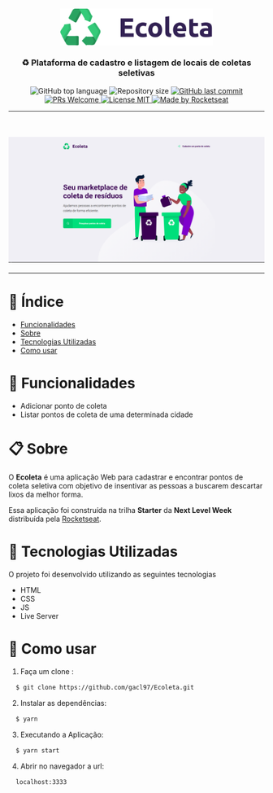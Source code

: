 <h3 align="center">
    <img alt="Logo" width="300px" src="/public/assets/logo.svg">
    <br><br>
    <b>♻️ Plataforma de cadastro e listagem de locais de coletas seletivas</b> 
</h3>

<p align="center">
  <img alt="GitHub top language" src="https://img.shields.io/github/languages/top/gacl97/Ecoleta?style=flat-square&color=%23e0a639">

  <img alt="Repository size" src="https://img.shields.io/github/repo-size/gacl97/Ecoleta?style=flat-square&color=%23e0a639">

  <a href="https://github.com/gacl97/Ecoleta/commits/master">
    <img alt="GitHub last commit" src="https://img.shields.io/github/last-commit/gacl97/Ecoleta?style=flat-square&color=%23e0a639">
  </a>

  <a href="http://makeapullrequest.com">
    <img src="https://img.shields.io/badge/PRs-welcome-brightgreen.svg?style=flat-square&color=%23e0a639" alt="PRs Welcome">
  </a>

  <a href="https://opensource.org/licenses/MIT">
    <img src="https://img.shields.io/badge/license-MIT-blue.svg?style=flat-square&color=%23e0a639" alt="License MIT">
  </a>

  <a href="https://rocketseat.com.br">
    <img alt="Made by Rocketseat" src="https://img.shields.io/badge/made%20by-Rocketseat-%237519C1?style=flat-square&color=%23e0a639">
  </a>
  <a>
</p>

---

<h3 align="center" style="margin-top: 50px">
    <img alt="Logo" src="/public/images/ecoleta.png">
    <br>
</h3>

---
# :pushpin: Índice

  - [Funcionalidades](#funcionalidades)
  - [Sobre](#sobre)
  - [Tecnologias Utilizadas](#tecnologias-utilizadas)
  - [Como usar](#como-usar)

<a id="funcionalidades"></a>

# :rocket: Funcionalidades

- Adicionar ponto de coleta
- Listar pontos de coleta de uma determinada cidade

<a id="sobre"></a>


# :clipboard:	Sobre

O <strong>Ecoleta</strong> é uma aplicação Web para cadastrar e encontrar pontos de coleta seletiva com objetivo de insentivar as pessoas a buscarem descartar lixos da melhor forma.

Essa aplicação foi construída na trilha <strong>Starter</strong> da <strong>Next Level Week</strong> distribuída pela [Rocketseat](https://rocketseat.com.br/).

<a id="tecnologias-utilizadas"></a>

# :wrench: Tecnologias Utilizadas

O projeto foi desenvolvido utilizando as seguintes tecnologias

- HTML
- CSS
- JS
- Live Server

<a id="como-usar"></a>

# :construction_worker: Como usar
1. Faça um clone :

```sh
  $ git clone https://github.com/gacl97/Ecoleta.git
```
2. Instalar as dependências: 
```sh
  $ yarn
```
3. Executando a Aplicação:
```sh
  $ yarn start
```
4. Abrir no navegador a url:
```
  localhost:3333
```
